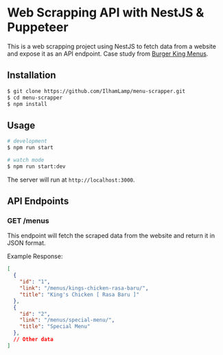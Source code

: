 # Web Scrapping API with NestJS & Puppeteer

This is a web scrapping project using NestJS to fetch data from a website and expose it as an API endpoint. Case study from [Burger King Menus](https://bkdelivery.co.id/menus/).

## Installation
```bash
$ git clone https://github.com/IlhamLamp/menu-scrapper.git
$ cd menu-scrapper
$ npm install
```

## Usage
```bash
# development
$ npm run start

# watch mode
$ npm run start:dev
```
The server will run at `http://localhost:3000`.

## API Endpoints

### GET /menus

This endpoint will fetch the scraped data from the website and return it in JSON format.

Example Response:

```json
[
  {
    "id": "1",
    "link": "/menus/kings-chicken-rasa-baru/",
    "title": "King's Chicken [ Rasa Baru ]"
  },
  {
    "id": "2",
    "link": "/menus/special-menu/",
    "title": "Special Menu"
  },
  // Other data
]
